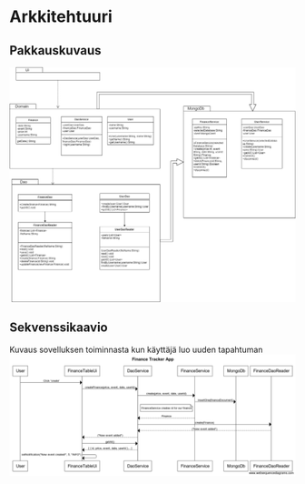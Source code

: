 # Arkkitehtuuri


## Pakkauskuvaus
 ![Arkkitehtuuri](/FinanceTrackerApp/dokumentaatio/kuvat/Arkkitehtuuri-1.2.png)


## Sekvenssikaavio

Kuvaus sovelluksen toiminnasta kun käyttäjä luo uuden tapahtuman
 ![Sekvenssikaavio](/FinanceTrackerApp/dokumentaatio/kuvat/Sekvenssikaavio.png)